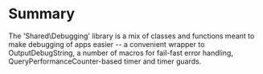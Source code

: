 
# Summary

The 'Shared\Debugging' library is a mix of classes and functions meant to make debugging of apps easier -- a convenient wrapper to OutputDebugString, a number of macros for fail-fast error handling, QueryPerformanceCounter-based timer and timer guards.
